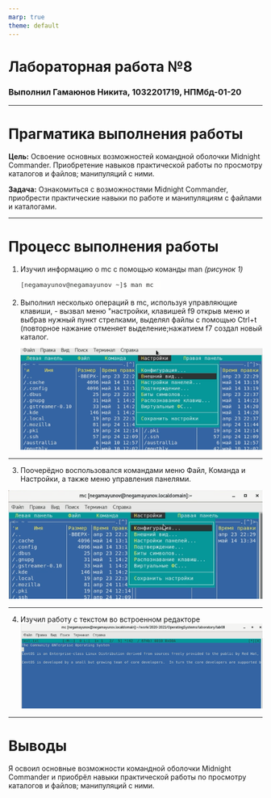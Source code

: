 ```yaml
---
marp: true
theme: default
---
```

<style>
section.titleslide h1{
color: DarkBlue;
text-align: center;
position: relative;
top: 0px;
}
section.titleslide h3{
color: Black;
text-align: center;
position: relative;
top: 0px;
}
</style>


<!-- _class: titleslide -->
# Лабораторная работа №8
### Выполнил Гамаюнов Никита, 1032201719, НПМбд-01-20

---
# Прагматика выполнения работы
**Цель:** Освоение основных возможностей командной оболочки Midnight Commander.
Приобретение навыков практической работы по просмотру каталогов и файлов; манипуляций с ними.

**Задача:**  Ознакомиться с возможностями Midnight Commander, приобрести практические навыки по работе и манипуляциям с файлами и каталогами.

---

# Процесс выполнения работы
1. Изучил информацию о mc с помощью команды man *(рисунок 1)*

    ![Рисунок 1](image/1.png)
2. Выполнил несколько операций в mc, используя управляющие клавиши, - вызвал меню "настройки, клавишей f9 открыв меню и выбрав нужный пункт стрелками, выделял файлы с помощью Ctrl+t (повторное нажание отменяет выделение;нажатием f7 создал новый каталог.

    ![Рисунок 3](image/3.png)

---
3. Поочерёдно воспользовался командами меню Файл, Команда и Настройки, а также меню управления панелями.

![Рисунок 18](image/18.png)

---
4. Изучил работу с текстом во встроенном редакторе
![Рисунок 22](image/22.png)

---

<!-- _class: titleslide -->
# Выводы
Я освоил основные возможности командной оболочки Midnight Commander и приобрёл навыки практической работы по просмотру каталогов и файлов; манипуляций с ними.